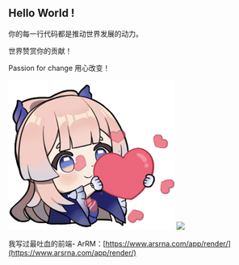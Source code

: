 ## Hello World !

你的每一行代码都是推动世界发展的动力。

世界赞赏你的贡献！

Passion for change 用心改变！

![1689157366890](image/README/1689157366890.png) ![](https://github-readme-stats.vercel.app/api/top-langs/?username=ArSrNa&langs_count=8&layout=donut&size_weight=0.8&count_weight=0.2&hide=css)

我写过最吐血的前端- ArRM：[https://www.arsrna.com/app/render/](https://www.arsrna.com/app/render/)
